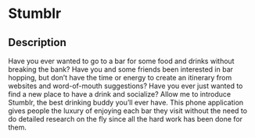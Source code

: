 # Stumblr

## Description
Have you ever wanted to go to a bar for some food and drinks without breaking the bank? Have you and some friends been interested in bar hopping, but don’t have the time or energy to create an itinerary from websites and word-of-mouth suggestions? Have you ever just wanted to find a new place to have a drink and socialize? Allow me to introduce Stumblr, the best drinking buddy you’ll ever have. This phone application gives people the luxury of enjoying each bar they visit without the need to do detailed research on the fly since all the hard work has been done for them. 
